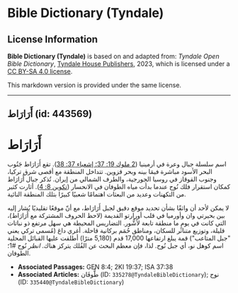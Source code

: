 # Bible Dictionary (Tyndale)

## License Information

**Bible Dictionary (Tyndale)** is based on and adapted from: _Tyndale Open Bible Dictionary_, [Tyndale House Publishers](https://tyndaleopenresources.com/), 2023, which is licensed under a [CC BY-SA 4.0 license](https://creativecommons.org/licenses/by-sa/4.0/legalcode.en).

This markdown version is provided under the same license.



--------------------------------

## أَرَارَاط (id: 443569)

أَرَارَاط
=========

اسم سلسلة جبال وعرة في أرمينيا ([2 ملوك 19: 37](https://ref.ly/2Kgs19:37)[؛ إشعياء 37: 38](https://ref.ly/Isa37:38)). تقع أَرَارَاط جَنُوب البحر الأسود مباشرة فيمَا بينه وبحر قزوين. تتداخل المنطقة مع أقصى شرق تركيا، وجنوب القوقاز في روسيا الجورجية، والطرف الشمالي من إيران. تُذكر جبال أَرَارَاط كمكان استقرار فلك نُوح عندما بدأت مياه الطوفان في الانحسار ([تكوين 8: 4](https://ref.ly/Gen8:4)). أثارت كثير من التكهنات وعديد من البعثات اهتمامًا شعبيًا كبيرًا بتلك المنطقة النائية.

لا يمكن لأحد أن واثقًا بشأن تحديد موقع دقيق لجبل أَرَارَاط، مع أنّ موقعًا تقليديًا يُشار إليه بين بحيرتي وان وأورميا في قلب أورارتو القديمة (لاحظ الحروف المشتركة مع أَرَارَاط)، التي كانت في يومٍ ما منطقة تابعة لأشُّور. التضاريس المحيطة هي سهل مرتفع ذو نباتات قليلة، وتوزيع متناثر للسكان، ومناطق حُمَم بركانية قاحلة. أغري داغ (مُسمى تركي يعني "جبل المتاعب") قمة يبلغ ارتفاعها 17,000 قدم (5,180 مترًا) أطلقت عليها القبائل المحلية اسم كوهل نو، أي جبل نُوح. لذا، فإن معظم البحث عن الفُلك يتركز هناك. *انظر* نُوح \#1؛ الطوفان.

* **Associated Passages:** GEN 8:4; 2KI 19:37; ISA 37:38
* **Associated Articles:** طُّوفَان (ID: `335278@TyndaleBibleDictionary`); نوح (ID: `335440@TyndaleBibleDictionary`)

